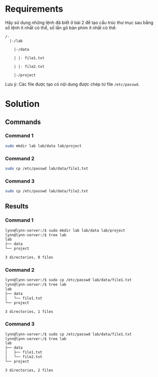 <h1>Requirements</h1>
Hãy sử dụng những lệnh đã biết ở bài 2 để tạo cấu trúc thư mục sau bằng số lệnh ít nhất có thể, số lần gõ bàn phím ít nhất có thể:

```
/-
  |-/lab

    |-/data

    | |- file1.txt

    | |- file2.txt

    |-/project
```
Lưu ý: Các file được tạo có nội dung được chép từ file `/etc/passwd`.

<h1>Solution</h1>

<h2>Commands</h2>

<h3>Command 1</h3>

```sh
sudo mkdir lab lab/data lab/project
```

<h3>Command 2</h3>

```sh
sudo cp /etc/passwd lab/data/file1.txt
```

<h3>Command 3</h3>

```sh
sudo cp /etc/passwd lab/data/file2.txt
```

<h2>Results</h2>

<h3>Command 1</h3>

```sh
lynn@lynn-server:/$ sudo mkdir lab lab/data lab/project
lynn@lynn-server:/$ tree lab
lab
├── data
└── project

3 directories, 0 files
```

<h3>Command 2</h3>

```sh
lynn@lynn-server:/$ sudo cp /etc/passwd lab/data/file1.txt
lynn@lynn-server:/$ tree lab
lab
├── data
│   └── file1.txt
└── project

3 directories, 1 files
```

<h3>Command 3</h3>

```sh
lynn@lynn-server:/$ sudo cp /etc/passwd lab/data/file1.txt
lynn@lynn-server:/$ tree lab
lab
├── data
│   ├── file1.txt
│   └── file2.txt
└── project

3 directories, 2 files
```